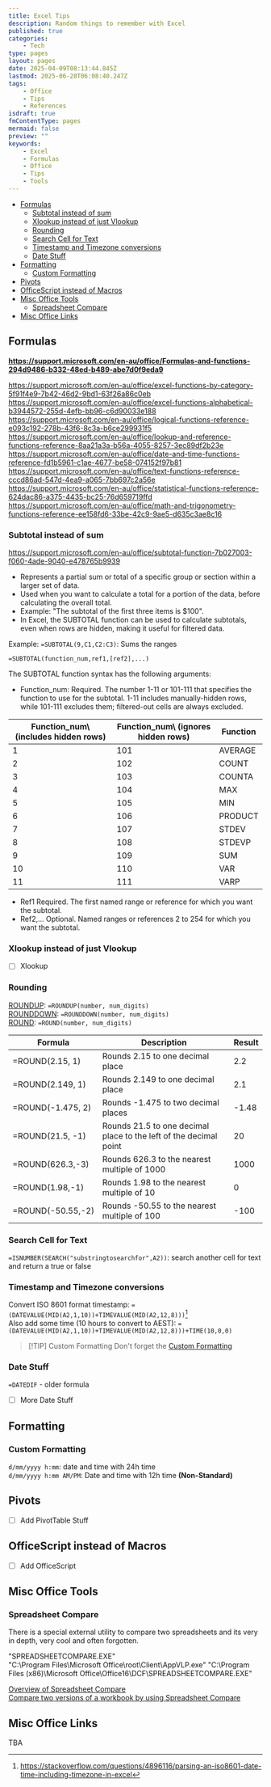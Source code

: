 ```yaml
---
title: Excel Tips
description: Random things to remember with Excel
published: true
categories:
    - Tech
type: pages
layout: pages
date: 2025-04-09T08:13:44.845Z
lastmod: 2025-06-28T06:08:40.247Z
tags:
    - Office
    - Tips
    - References
isdraft: true
fmContentType: pages
mermaid: false
preview: ""
keywords:
    - Excel
    - Formulas
    - Office
    - Tips
    - Tools
---
```


<!--- cSpell:disable --->
* [Formulas](#formulas)
  * [Subtotal instead of sum](#subtotal-instead-of-sum)
  * [Xlookup instead of just Vlookup](#xlookup-instead-of-just-vlookup)
  * [Rounding](#rounding)
  * [Search Cell for Text](#search-cell-for-text)
  * [Timestamp and Timezone conversions](#timestamp-and-timezone-conversions)
  * [Date Stuff](#date-stuff)
* [Formatting](#formatting)
  * [Custom Formatting](#custom-formatting)
* [Pivots](#pivots)
* [OfficeScript instead of Macros](#officescript-instead-of-macros)
* [Misc Office Tools](#misc-office-tools)
  * [Spreadsheet Compare](#spreadsheet-compare)
* [Misc Office Links](#misc-office-links)
<!--- cSpell:enable --->

## Formulas

**<https://support.microsoft.com/en-au/office/Formulas-and-functions-294d9486-b332-48ed-b489-abe7d0f9eda9>**

<https://support.microsoft.com/en-au/office/excel-functions-by-category-5f91f4e9-7b42-46d2-9bd1-63f26a86c0eb>\
<https://support.microsoft.com/en-au/office/excel-functions-alphabetical-b3944572-255d-4efb-bb96-c6d90033e188>\
<https://support.microsoft.com/en-au/office/logical-functions-reference-e093c192-278b-43f6-8c3a-b6ce299931f5>\
<https://support.microsoft.com/en-au/office/lookup-and-reference-functions-reference-8aa21a3a-b56a-4055-8257-3ec89df2b23e>\
<https://support.microsoft.com/en-au/office/date-and-time-functions-reference-fd1b5961-c1ae-4677-be58-074152f97b81>\
<https://support.microsoft.com/en-au/office/text-functions-reference-cccd86ad-547d-4ea9-a065-7bb697c2a56e>\
<https://support.microsoft.com/en-au/office/statistical-functions-reference-624dac86-a375-4435-bc25-76d659719ffd>\
<https://support.microsoft.com/en-au/office/math-and-trigonometry-functions-reference-ee158fd6-33be-42c9-9ae5-d635c3ae8c16>

### Subtotal instead of sum

<https://support.microsoft.com/en-au/office/subtotal-function-7b027003-f060-4ade-9040-e478765b9939>

* Represents a partial sum or total of a specific group or section within a larger set of data.
* Used when you want to calculate a total for a portion of the data, before calculating the overall total.
* Example: "The subtotal of the first three items is $100".
* In Excel, the SUBTOTAL function can be used to calculate subtotals, even when rows are hidden, making it useful for filtered data.

Example: `=SUBTOTAL(9,C1,C2:C3)`: Sums the ranges

`=SUBTOTAL(function_num,ref1,[ref2],...)`

The SUBTOTAL function syntax has the following arguments:

* Function_num: Required. The number 1-11 or 101-111 that specifies the function to use for the subtotal. 1-11 includes manually-hidden rows, while 101-111 excludes them; filtered-out cells are always excluded.

|Function_num\ (includes hidden rows)| Function_num\ (ignores hidden rows) | Function|
|---|---|---|
|1|101|AVERAGE|
|2|102|COUNT|
|3|103|COUNTA|
|4|104|MAX|
|5|105|MIN|
|6|106|PRODUCT|
|7|107|STDEV|
|8|108|STDEVP|
|9|109|SUM|
|10|110|VAR|
|11|111|VARP|

* Ref1     Required. The first named range or reference for which you want the subtotal.
* Ref2,...     Optional. Named ranges or references 2 to 254 for which you want the subtotal.

### Xlookup instead of just Vlookup

* [ ] Xlookup

### Rounding

[ROUNDUP](https://support.microsoft.com/en-au/office/roundup-function-f8bc9b23-e795-47db-8703-db171d0c42a7): `=ROUNDUP(number, num_digits)`\
[ROUNDDOWN](https://support.microsoft.com/en-au/office/rounddown-function-2ec94c73-241f-4b01-8c6f-17e6d7968f53): `=ROUNDDOWN(number, num_digits)`\
[ROUND](https://support.microsoft.com/en-au/office/round-function-c018c5d8-40fb-4053-90b1-b3e7f61a213c): `=ROUND(number, num_digits)`

|Formula|Description|Result|
|---|---|---|
|=ROUND(2.15, 1)|Rounds 2.15 to one decimal place|2.2|
|=ROUND(2.149, 1)|Rounds 2.149 to one decimal place|2.1|
|=ROUND(-1.475, 2)|Rounds -1.475 to two decimal places|-1.48|
|=ROUND(21.5, -1)|Rounds 21.5 to one decimal place to the left of the decimal point|20|
|=ROUND(626.3,-3)|Rounds 626.3 to the nearest multiple of 1000|1000|
|=ROUND(1.98,-1)|Rounds 1.98 to the nearest multiple of 10|0|
|=ROUND(-50.55,-2)|Rounds -50.55 to the nearest multiple of 100|-100|

### Search Cell for Text

`=ISNUMBER(SEARCH("substringtosearchfor",A2))`: search another cell for text and return a true or false

### Timestamp and Timezone conversions

Convert ISO 8601 format timestamp: `=(DATEVALUE(MID(A2,1,10))+TIMEVALUE(MID(A2,12,8)))`[^1]\
Also add some time (10 hours to convert to AEST): `=(DATEVALUE(MID(A2,1,10))+TIMEVALUE(MID(A2,12,8)))+TIME(10,0,0)`

> [!TIP] Custom Formatting
> Don't forget the [Custom Formatting](#custom-formatting)

[^1]: <https://stackoverflow.com/questions/4896116/parsing-an-iso8601-date-time-including-timezone-in-excel>

### Date Stuff

`=DATEDIF` - older formula

* [ ] More Date Stuff

## Formatting

### Custom Formatting

`d/mm/yyyy h:mm`: date and time with 24h time\
`d/mm/yyyy h:mm AM/PM`: Date and time with 12h time **(Non-Standard)**

## Pivots

* [ ] Add PivotTable Stuff

## OfficeScript instead of Macros

* [ ] Add OfficeScript

## Misc Office Tools

### Spreadsheet Compare

There is a special external utility to compare two spreadsheets and its very in depth, very cool and often forgotten.

"SPREADSHEETCOMPARE.EXE"\
"C:\Program Files\Microsoft Office\root\Client\AppVLP.exe" "C:\Program Files (x86)\Microsoft Office\Office16\DCF\SPREADSHEETCOMPARE.EXE"

[Overview of Spreadsheet Compare](https://support.microsoft.com/en-au/office/overview-of-spreadsheet-compare-13fafa61-62aa-451b-8674-242ce5f2c986)\
[Compare two versions of a workbook by using Spreadsheet Compare](https://support.microsoft.com/en-us/office/compare-two-versions-of-a-workbook-by-using-spreadsheet-compare-0e1627fd-ce14-4c33-9ab1-8ea82c6a5a7e)

## Misc Office Links

TBA
